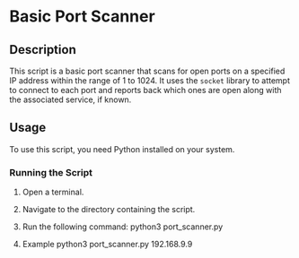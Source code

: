# Basic Port Scanner

## Description
This script is a basic port scanner that scans for open ports on a specified IP address within the range of 1 to 1024. It uses the `socket` library to attempt to connect to each port and reports back which ones are open along with the associated service, if known.

## Usage
To use this script, you need Python installed on your system.

### Running the Script

1. Open a terminal.
2. Navigate to the directory containing the script.
3. Run the following command:
   python3 port_scanner.py <IP to Scan>

4. Example 
   python3 port_scanner.py 192.168.9.9
